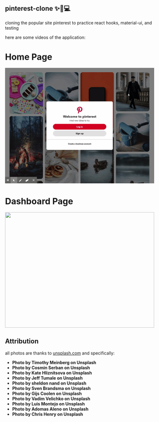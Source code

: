 ## pinterest-clone ✨🚀💻
cloning the popular site pinterest to practice react hooks, material-ui, and testing

here are some videos of the application:

# Home Page
<img src="./readme-gif/pinterest-gif-1.gif" width="492" height="380" />

# Dashboard Page
<img src="./readme-gif/pinterest-gif-2.gif" width="492" height="380" />

## Attribution
all photos are thanks to [unsplash.com](https://www.unsplash.com) and specifically:
- **Photo by Timothy Meinberg on Unsplash**
- **Photo by Cosmin Serban on Unsplash**
- **Photo by Kate Hliznitsova on Unsplash**
- **Photo by Jeff Tumale on Unsplash**
- **Photo by sheldon nand on Unsplash**
- **Photo by Sven Brandsma on Unsplash**
- **Photo by Gijs Coolen on Unsplash**
- **Photo by Vadim Velichko on Unsplash**
- **Photo by Luis Montejo on Unsplash**
- **Photo by Adomas Aleno on Unsplash**
- **Photo by Chris Henry on Unsplash**
